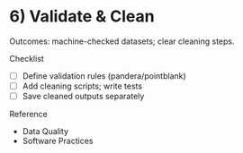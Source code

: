 # 6) Validate & Clean

Outcomes: machine-checked datasets; clear cleaning steps.

Checklist
- [ ] Define validation rules (pandera/pointblank)
- [ ] Add cleaning scripts; write tests
- [ ] Save cleaned outputs separately

Reference
- Data Quality
- Software Practices
